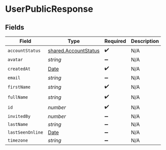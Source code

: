 # UserPublicResponse


## Fields

| Field                                                                                         | Type                                                                                          | Required                                                                                      | Description                                                                                   |
| --------------------------------------------------------------------------------------------- | --------------------------------------------------------------------------------------------- | --------------------------------------------------------------------------------------------- | --------------------------------------------------------------------------------------------- |
| `accountStatus`                                                                               | [shared.AccountStatus](../../../sdk/models/shared/accountstatus.md)                           | :heavy_check_mark:                                                                            | N/A                                                                                           |
| `avatar`                                                                                      | *string*                                                                                      | :heavy_minus_sign:                                                                            | N/A                                                                                           |
| `createdAt`                                                                                   | [Date](https://developer.mozilla.org/en-US/docs/Web/JavaScript/Reference/Global_Objects/Date) | :heavy_check_mark:                                                                            | N/A                                                                                           |
| `email`                                                                                       | *string*                                                                                      | :heavy_minus_sign:                                                                            | N/A                                                                                           |
| `firstName`                                                                                   | *string*                                                                                      | :heavy_check_mark:                                                                            | N/A                                                                                           |
| `fullName`                                                                                    | *string*                                                                                      | :heavy_check_mark:                                                                            | N/A                                                                                           |
| `id`                                                                                          | *number*                                                                                      | :heavy_check_mark:                                                                            | N/A                                                                                           |
| `invitedBy`                                                                                   | *number*                                                                                      | :heavy_minus_sign:                                                                            | N/A                                                                                           |
| `lastName`                                                                                    | *string*                                                                                      | :heavy_minus_sign:                                                                            | N/A                                                                                           |
| `lastSeenOnline`                                                                              | [Date](https://developer.mozilla.org/en-US/docs/Web/JavaScript/Reference/Global_Objects/Date) | :heavy_minus_sign:                                                                            | N/A                                                                                           |
| `timezone`                                                                                    | *string*                                                                                      | :heavy_minus_sign:                                                                            | N/A                                                                                           |